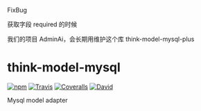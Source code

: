 FixBug

获取字段 required 的时候

我们的项目 AdminAi，会长期用维护这个库 think-model-mysql-plus


# think-model-mysql

[![npm](https://img.shields.io/npm/v/think-model-mysql.svg?style=flat-square)]()
[![Travis](https://img.shields.io/travis/thinkjs/think-model-mysql.svg?style=flat-square)]()
[![Coveralls](https://img.shields.io/coveralls/thinkjs/think-model-mysql/master.svg?style=flat-square)]()
[![David](https://img.shields.io/david/thinkjs/think-model-mysql.svg?style=flat-square)]()


Mysql model adapter
